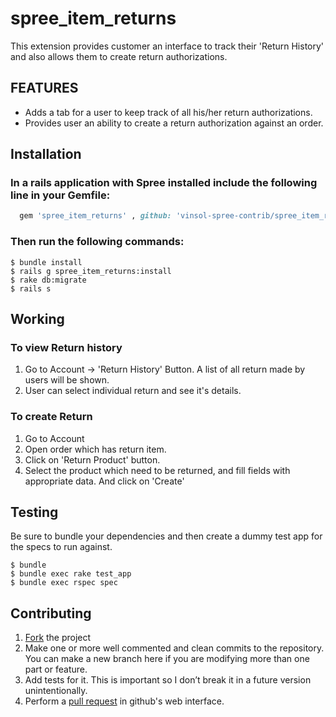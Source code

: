 # spree_item_returns

This extension provides customer an interface to track their 'Return History' and also allows them to create return authorizations.

## FEATURES

* Adds a tab for a user to keep track of all his/her return authorizations.
* Provides user an ability to create a return authorization against an order.

## Installation

### In a rails application with Spree installed include the following line in your Gemfile:

  ```ruby
    gem 'spree_item_returns' , github: 'vinsol-spree-contrib/spree_item_returns'
  ```

### Then run the following commands:

    $ bundle install
    $ rails g spree_item_returns:install
    $ rake db:migrate
    $ rails s

## Working

### To view Return history

  1. Go to Account -> 'Return History' Button.
     A list of all return made by users will be shown.
  2. User can select individual return and see it's details.

### To create Return
  1. Go to Account
  2. Open order which has return item.
  3. Click on 'Return Product' button.
  4. Select the product which need to be returned, and fill fields with appropriate data. And click on 'Create'


## Testing

Be sure to bundle your dependencies and then create a dummy test app for the specs to run against.

    $ bundle
    $ bundle exec rake test_app
    $ bundle exec rspec spec

## Contributing

1. [Fork](https://help.github.com/articles/fork-a-repo) the project
2. Make one or more well commented and clean commits to the repository. You can make a new branch here if you are modifying more than one part or feature.
3. Add tests for it. This is important so I don’t break it in a future version unintentionally.
4. Perform a [pull request](https://help.github.com/articles/using-pull-requests) in github's web interface.
